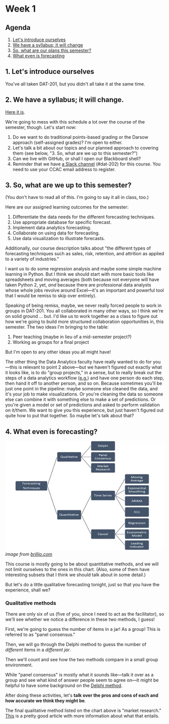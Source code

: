 # Week 1

## Agenda
1. [Let's introduce ourselves](#introductions)
2. [We have a syllabus; it will change](#syllabus)
3. [So, what are our plans this semester?](#plans)
4. [What even is forecasting](#forecasting)

## <span id="introductions">1. Let's introduce ourselves</span>

You've all taken DAT-201, but you didn't all take it at the same time.

## <span id="syllabus">2. We have a syllabus; it will change.</span>

[Here it is](../files/DAT-202_Course_Outline_2020_Spring.docx?raw=true).

We're going to mess with this schedule a lot over the course of the semester, though. Let's start now:
1. Do we want to do traditional points-based grading or the Darsow approach (self-assigned grades)? I'm open to either.
2. Let's talk a bit about our topics and our planned approach to covering them (see below, "3. So, what are we up to this semester?")
3. Can we live with GitHub, or shall I open our Blackboard shell?
4. Reminder that we have [a Slack channel](https://ccac-data-analytics.slack.com) (#dat-202) for this course. You need to use your CCAC email address to register. 


## <span id="plans">3. So, what are we up to this semester?</span>

(You don't have to read all of this. I'm going to say it all in class, too.)

Here are our assigned learning outcomes for the semester:
1. Differentiate the data needs for the different forecasting techniques.
2. Use appropriate database for specific forecast.
3. Implement data analytics forecasting.
4. Collaborate on using data for forecasting.
5. Use data visualization to illustrate forecasts.

Additionally, our course description talks about "the different types of forecasting techniques such as sales, risk, retention, and attrition as applied to a variety of industries."

I want us to do some regression analysis and maybe some simple machine learning in Python. But I think we should start with more basic tools like spreadsheets and moving averages (both because not everyone will have taken Python 2, yet, _and_ because there are professional data analysts whose whole jobs revolve around Excel&mdash;it's an important and powerful tool that I would be remiss to skip over entirely).

Speaking of being remiss, maybe, we never really forced people to work in groups in DAT-201. You all collaborated in many other ways, so I think we're on solid ground ... but. I'd like us to work together as a class to figure out how we're going to build more structured collaboration opportunities in, this semester. The two ideas I'm bringing to the table:
1) Peer teaching (maybe in lieu of a mid-semester project?)
2) Working as groups for a final project

But I'm open to any other ideas you all might have!

The other thing the Data Analytics faculty have really wanted to do for you&mdash;this is relevant to point 2 above&mdash;but we haven't figured out exactly what it looks like, is to do "group projects," in a sense, but to really break out the steps of a data analytics workflow ([e.g.](https://www.researchgate.net/figure/Workflow-for-Big-Data-Analytics_fig1_303821919)) and have one person do each step, then hand it off to another person, and so on. Because sometimes you'll be just one point in the pipeline: maybe someone else cleaned the data, and it's your job to make visualizations. Or you're cleaning the data so someone else can combine it with something else to make a set of predictions. Or you're given a model or set of predictions and asked to perform validation on it/them. We want to give you this experience, but just haven't figured out quite how to put that together. So maybe let's talk about that?

## <span id="forecasting">4. What even is forecasting?</span>

![a chart that breaks down forecasting techniques](forecasting_techniques.jpg) *image from [brillio.com](https://www.brillio.com/insights/choosing-the-right-forecasting-technique/)*

This course is mostly going to be about quantitative methods, and we will not limit ourselves to the ones in this chart. (Also, some of them have interesting subsets that I think we should talk about in some detail.)

But let's do a little qualitative forecasting tonight, just so that you have the experience, shall we?

### Qualitative methods

There are only six of us (five of you, since I need to act as the facilitator), so we'll see whether we notice a difference in these two methods, I guess!

First, we're going to guess the number of items in a jar! As a group! This is referred to as "panel consensus." 

Then, we will go through the Delphi method to guess the number of _different_ items in a _different jar_. 

Then we'll count and see how the two methods compare in a small group environment.

While "panel consensus" is mostly what it sounds like&mdash;talk it over as a group and see what kind of answer people seem to agree on&mdash;it might be helpful to have some background on the [Delphi method](https://en.wikipedia.org/wiki/Delphi_method). 

After doing these activities, let's **talk over the pros and cons of each and how accurate we think they might be**. 

The final qualitative method listed on the chart above is "market research." [This](https://www.entrepreneur.com/encyclopedia/market-research) is a pretty good article with more information about what that entails. 